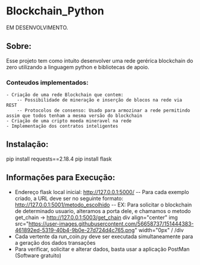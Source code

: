 # Blockchain_Python
EM DESENVOLVIMENTO.

## Sobre:
Esse projeto tem como intuito desenvolver uma rede gerérica blockchain do zero utilizando a linguagem python e bibliotecas de apoio.

### Conteudos implementados:
    - Criação de uma rede Blockchain que contem: 
        -- Possibilidade de mineração e inserção de blocos na rede via REST 
        -- Protocolos de consenso: Usado para armozinar a rede permitindo assim que todos tenham a mesma versão do blockchain 
    - Criação de uma cripto moeda mineravel na rede 
    - Implementação dos contratos inteligentes 

## Instalação:
pip install requests==2.18.4 
pip install flask 

## Informações para Execução:
- Endereço flask local inicial: http://127.0.0.1:5000/
    -- Para cada exemplo criado, a URL deve ser no seguinte formato: http://127.0.0.1:5001/metodo_escolhido
    -- EX: Para solicitar o blockchain de determinado usuario, alteramos a porta dele, e chamamos o metodo get_chain -> http://127.0.0.1:5003/get_chain
         div align="center"
            img src="https://user-images.githubusercontent.com/56658737/151444383-461892ed-5319-40b4-9b0e-27d724d4c765.png" width="0px" /
        /div
- Cada vertente da run_coin.py deve ser executada simultaneamente para a geração dos dados transações
- Para verificar, solicitar e alterar dados, basta usar a aplicação PostMan (Software gratuito)


